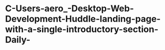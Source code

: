 # C-Users-aero_-Desktop-Web-Development-Huddle-landing-page-with-a-single-introductory-section-Daily-